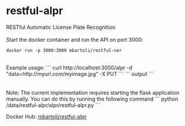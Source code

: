 # restful-alpr
RESTful Automatic License Plate Recognition
<br /><br />
Start the docker container and run the API on port 3000:
```
docker run -p 3000:3000 mbartoli/restful-ner 
```
<br />
Example usage: 
```
curl http://localhost:3000/alpr -d "data=http://myurl.com/myimage.jpg" -X PUT
```
```
output
```
<br /><br /><br />
Note:
The current implementation requires starting the flask application manually. You can do this by running the following command
```
python /data/restful-alpr/alpr/restful-alpr.py
```

Docker Hub: [mbartoli/restful-alpr](https://hub.docker.com/r/mbartoli/restful-alpr/)
